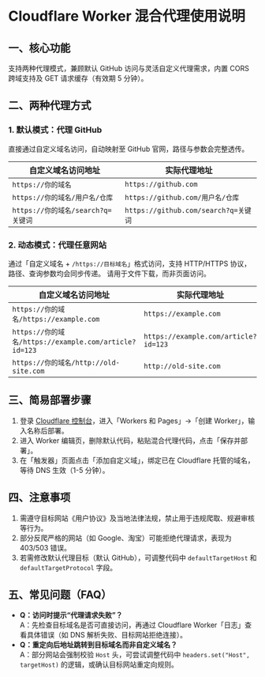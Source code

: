 # Cloudflare Worker 混合代理使用说明

## 一、核心功能
支持两种代理模式，兼顾默认 GitHub 访问与灵活自定义代理需求，内置 CORS 跨域支持及 GET 请求缓存（有效期 5 分钟）。


## 二、两种代理方式
### 1. 默认模式：代理 GitHub
直接通过自定义域名访问，自动映射至 GitHub 官网，路径与参数会完整透传。

| 自定义域名访问地址               | 实际代理地址                 |
|----------------------------------|------------------------------|
| `https://你的域名`               | `https://github.com`         |
| `https://你的域名/用户名/仓库`   | `https://github.com/用户名/仓库` |
| `https://你的域名/search?q=关键词` | `https://github.com/search?q=关键词` |


### 2. 动态模式：代理任意网站
通过「自定义域名 + `/https://目标域名`」格式访问，支持 HTTP/HTTPS 协议，路径、查询参数均会同步传递。
请用于文件下载，而非页面访问。

| 自定义域名访问地址                                   | 实际代理地址                     |
|------------------------------------------------------|----------------------------------|
| `https://你的域名/https://example.com`                | `https://example.com`            |
| `https://你的域名/https://example.com/article?id=123` | `https://example.com/article?id=123` |
| `https://你的域名/http://old-site.com`                | `http://old-site.com`            |


## 三、简易部署步骤
1. 登录 [Cloudflare 控制台](https://dash.cloudflare.com/)，进入「Workers 和 Pages」→「创建 Worker」，输入名称后部署。
2. 进入 Worker 编辑页，删除默认代码，粘贴混合代理代码，点击「保存并部署」。
3. 在「触发器」页面点击「添加自定义域」，绑定已在 Cloudflare 托管的域名，等待 DNS 生效（1-5 分钟）。


## 四、注意事项
1. 需遵守目标网站《用户协议》及当地法律法规，禁止用于违规爬取、规避审核等行为。
2. 部分反爬严格的网站（如 Google、淘宝）可能拒绝代理请求，表现为 403/503 错误。
3. 若需修改默认代理目标（默认 GitHub），可调整代码中 `defaultTargetHost` 和 `defaultTargetProtocol` 字段。


## 五、常见问题（FAQ）
- **Q：访问时提示“代理请求失败”？**  
  A：先检查目标域名是否可直接访问，再通过 Cloudflare Worker「日志」查看具体错误（如 DNS 解析失败、目标网站拒绝连接）。
- **Q：重定向后地址跳转到目标域名而非自定义域名？**  
  A：部分网站会强制校验 `Host` 头，可尝试调整代码中 `headers.set("Host", targetHost)` 的逻辑，或确认目标网站重定向规则。
